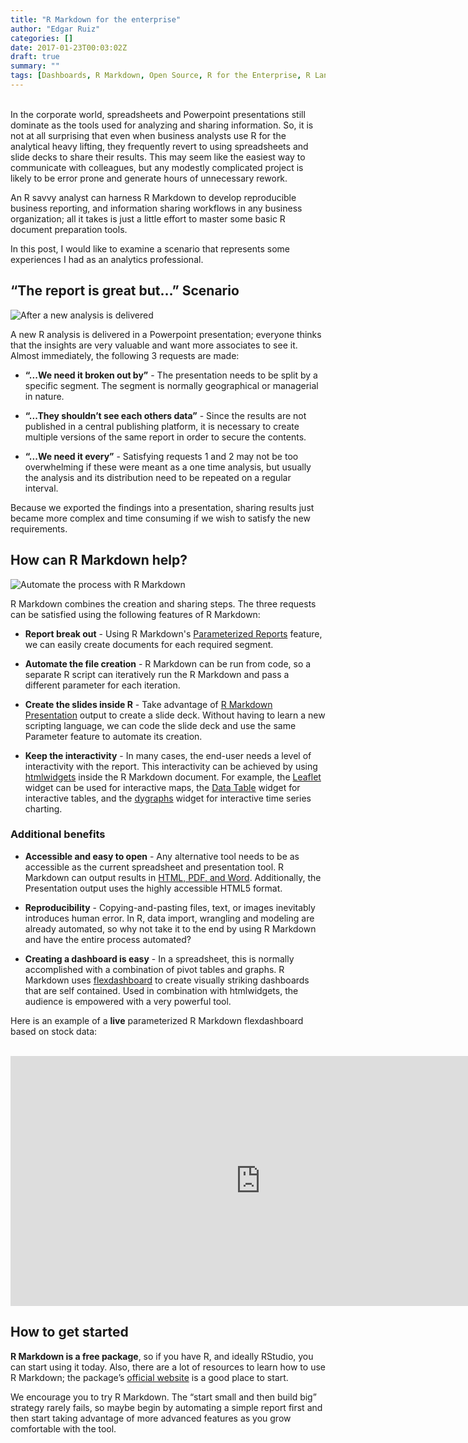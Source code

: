 ```yaml
---
title: "R Markdown for the enterprise"
author: "Edgar Ruiz"
categories: []
date: 2017-01-23T00:03:02Z
draft: true
summary: ""
tags: [Dashboards, R Markdown, Open Source, R for the Enterprise, R Language]
---
```

</br>
In the corporate world, spreadsheets and Powerpoint presentations still dominate as the tools used for analyzing and sharing information. So, it is not at all surprising that even when business analysts use R for the analytical heavy lifting, they frequently revert to using spreadsheets and slide decks to share their results. This may seem like the easiest way to communicate with colleagues,  but any modestly complicated project is likely to be error prone and generate hours of unnecessary rework.

An R savvy analyst can harness R Markdown to develop reproducible business reporting, and information sharing workflows in any business organization; all it takes is just a little effort to master some basic R document preparation tools.

In this post, I would like to examine a scenario that represents some experiences I had as an analytics professional.  

## “The report is great but…” Scenario

![After a new analysis is delivered](new_analysis.png)

A new R analysis is delivered in a Powerpoint presentation; everyone thinks that the insights are very valuable and want more associates to see it.  Almost immediately, the following 3 requests are made:
 
- **“...We need it broken out by”** - The presentation needs to be split by a specific segment.  The segment is normally  geographical or managerial in nature.

- **“...They shouldn’t see each others data”** - Since the results are not published in a central publishing platform, it is necessary to create multiple versions of the same report in order to secure the contents.

- **“...We need it every”** - Satisfying requests 1 and 2 may not be too overwhelming if these were meant as a one time analysis, but usually the analysis and its distribution need to be repeated on a regular interval.

Because we exported the findings into a presentation, sharing results just became more complex and time consuming if we wish to satisfy the new requirements.


## How can R Markdown help? 

![Automate the process with R Markdown](rmarkdown.png)

R  Markdown combines the creation and sharing steps.  The three requests can be satisfied using the following features of R Markdown:

- **Report break out** -  Using R Markdown's [Parameterized Reports](http://rmarkdown.rstudio.com/developer_parameterized_reports.html) feature, we can easily create documents for each required segment.  

- **Automate the file creation** -  R Markdown can be run from code, so a separate R script can iteratively run the R Markdown and pass a different parameter for each iteration. 

- **Create the slides inside R** - Take advantage of [R Markdown Presentation](http://rmarkdown.rstudio.com/ioslides_presentation_format.html) output to create a slide deck.  Without having to learn a new scripting language, we can code the slide deck and use the same Parameter feature to automate its creation.  

- **Keep the interactivity** - In many cases, the end-user needs a level of interactivity with the report. This interactivity can be achieved by using [htmlwidgets](http://www.htmlwidgets.org/) inside the R Markdown document.  For example, the [Leaflet](http://www.htmlwidgets.org/showcase_leaflet.html) widget can be used for interactive maps, the [Data Table](http://www.htmlwidgets.org/showcase_datatables.html) widget for interactive tables, and the [dygraphs](http://www.htmlwidgets.org/showcase_dygraphs.html) widget for interactive time series charting.


### Additional benefits

- **Accessible and easy to open** - Any alternative tool needs to be as accessible as the current spreadsheet and presentation tool.  R Markdown can output results in [HTML, PDF, and Word](http://rmarkdown.rstudio.com/formats.html). Additionally,  the Presentation output uses the highly accessible HTML5 format.

- **Reproducibility** - Copying-and-pasting files, text, or images inevitably introduces human error.  In R, data import, wrangling and modeling are already automated, so why not take it to the end by using R Markdown and have the entire process automated?

- **Creating a dashboard is easy** -  In a spreadsheet, this is normally accomplished with a combination of pivot tables and graphs.  R Markdown uses [flexdashboard](http://rmarkdown.rstudio.com/flexdashboard/) to create visually striking dashboards that are self contained.  Used in combination with htmlwidgets, the audience is empowered with a very powerful tool.  

Here is an example of a **live** parameterized R Markdown flexdashboard based on stock data:
</br>
</br>
<center><embed src="http://colorado.rstudio.com:3939/content/239/parameterized-flexdashboard-stock.html", width = "800", height="400"</embed></center>

## How to get started

**R Markdown is a free package**, so if you have R, and ideally RStudio, you can start using it today.  Also, there are a lot of resources to learn how to use R Markdown; the package’s [official website](http://rmarkdown.rstudio.com/lesson-1.html) is a good place to start. 

We encourage you to try R Markdown. The “start small and then build big” strategy rarely fails, so maybe begin by automating a simple report first and then start taking advantage of more advanced features as you grow comfortable with the tool.   

